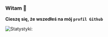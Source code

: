 ### Witam 👋


**Cieszę się, że wszedłeś na mój `profil Github`**

![Statystyki:](https://github-readme-stats.vercel.app/api?username=Treemcio&show_icons=true&theme=tokyonight)


